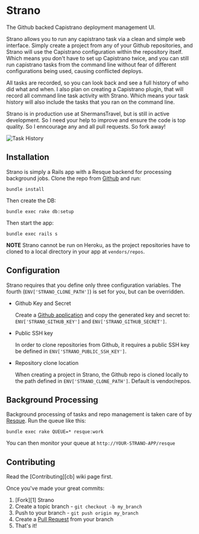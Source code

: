 Strano
======

The Github backed Capistrano deployment management UI.

Strano allows you to run any capistrano task via a clean and simple web interface.
Simply create a project from any of your Github repositories, and Strano will use
the Capistrano configuration within the repository itself. Which means you don't
have to set up Capistrano twice, and you can still run capistrano tasks from the
command line without fear of different configurations being used, causing
conflicted deploys.

All tasks are recorded, so you can look back and see a full history of who did
what and when. I also plan on creating a Capistrano plugin, that will record all
command line task activity with Strano. Which means your task history will also
include the tasks that you ran on the command line.

Strano is in production use at ShermansTravel, but is still in active development.
So I need your help to improve and ensure the code is top quality. So I enncourage
any and all pull requests. So fork away!

![Task History](https://img.skitch.com/20120119-rk61yn6u4gt73s9kic829513py.jpg)

Installation
------------

Strano is simply a Rails app with a Resque backend for processing background jobs.
Clone the repo from [Github](https://github.com/joelmoss/strano) and run:

    bundle install
    
Then create the DB:

    bundle exec rake db:setup
    
Then start the app:

    bundle exec rails s
    
**NOTE** Strano cannot be run on Heroku, as the project repositories have to cloned
to a local directory in your app at `vendors/repos`.
    

Configuration
-------------

Strano requires that you define only three configuration variables. The fourth
(`ENV['STRANO_CLONE_PATH']`) is set for you, but can be overridden.

- Github Key and Secret

  Create a [Github application](https://github.com/account/applications) and copy
  the generated key and secret to: `ENV['STRANO_GITHUB_KEY']` and
  `ENV['STRANO_GITHUB_SECRET']`.

- Public SSH key
  
  In order to clone repositories from Github, it requires a public SSH key be
  defined in `ENV['STRANO_PUBLIC_SSH_KEY']`.

- Repository clone location

  When creating a project in Strano, the Github repo is cloned locally to the path
  defined in `ENV['STRANO_CLONE_PATH']`. Default is vendor/repos.


Background Processing
---------------------

Background processing of tasks and repo management is taken care of by [Resque](https://github.com/defunkt/resque). Run
the queue like this:

    bundle exec rake QUEUE=* resque:work
  
You can then monitor your queue at `http://YOUR-STRANO-APP/resque`


Contributing
------------

Read the [Contributing][cb] wiki page first. 

Once you've made your great commits:

1. [Fork][1] Strano
2. Create a topic branch - `git checkout -b my_branch`
3. Push to your branch - `git push origin my_branch`
4. Create a [Pull Request](http://help.github.com/pull-requests/) from your branch
5. That's it!